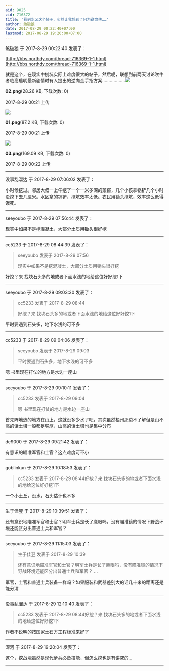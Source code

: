 ```yaml
---
aid: 9025
zid: 716372
title: '看到水区这个帖子，突然让我想到了何为键盘侠……'
author: 煞破狼
date: 2017-08-29 00:22:40+07:00
lastmod: 2017-08-29 19:20:00+07:00
---
```


煞破狼 于 2017-8-29 00:22:40 发表了：

[http://bbs.northdy.com/thread-716369-1-1.html](http://bbs.northdy.com/thread-716369-1-1.html)

就是这个，在现实中刨坑实际上难度很大的帖子，然后呢，联想到前两天讨论吹牛者临高启明最新剧情时有人提出的逆向金手指方案………………![](https://mirrors.tuna.tsinghua.edu.cn/osdn/lgqm/72877/002146tb92o23go4grwttt.png)



**02.png**(28.26 KB, 下载次数: 0)



2017-8-29 00:21 上传



![](https://mirrors.tuna.tsinghua.edu.cn/osdn/lgqm/72877/002156k1cez88e6c4yh6xz.png)



**01.png**(87.2 KB, 下载次数: 0)



2017-8-29 00:21 上传



![](https://mirrors.tuna.tsinghua.edu.cn/osdn/lgqm/72877/002231kcmee0ms8z5kc45n.png)



**03.png**(169.09 KB, 下载次数: 0)



2017-8-29 00:22 上传

---------

没事乱溜达 于 2017-8-29 07:06:02 发表了：

小时候挖过。邻居大叔一上午挖了一个一米多深的菜窖，几个小孩拿锅铲几个小时没挖下去几厘米。水区拿的锅铲，挖坑效率太低。农民用锄头挖坑，效率这么低得饿死。

---------

seeyoubo 于 2017-8-29 07:56:44 发表了：

现实中如果不是挖混凝土，大部分土质用锄头很好挖

---------

cc5233 于 2017-8-29 08:44:39 发表了：

> seeyoubo 发表于 2017-8-29 07:56
> 
> 现实中如果不是挖混凝土，大部分土质用锄头很好挖



好挖？来 找块石头多的地或者下面水浅的地给这位好好挖1下

---------

seeyoubo 于 2017-8-29 09:03:30 发表了：

> cc5233 发表于 2017-8-29 08:44
> 
> 好挖？来 找块石头多的地或者下面水浅的地给这位好好挖1下



平时要遇到石头多，地下水浅的可不多

---------

cc5233 于 2017-8-29 09:04:06 发表了：

> seeyoubo 发表于 2017-8-29 09:03
> 
> 平时要遇到石头多，地下水浅的可不多



嗯 书里现在打仗的地方是水边一座山

---------

seeyoubo 于 2017-8-29 09:10:11 发表了：

> cc5233 发表于 2017-8-29 09:04
> 
> 嗯 书里现在打仗的地方是水边一座山



首先阵地选的地方在山上，这就没多少水了吧，其次虽然梧州那边不了解但是山不高的话土壤一般都足够厚，山高的话土壤也是集中分布

---------

de9000 于 2017-8-29 09:21:42 发表了：

有意识的瞄准军官和士官？这点难度可不小

---------

goblinkun 于 2017-8-29 10:18:53 发表了：

> cc5233 发表于 2017-8-29 08:44好挖？来 找块石头多的地或者下面水浅的地给这位好好挖1下



一个小土丘，没水，石头估计也不多

---------

生于佳翌 于 2017-8-29 10:39:51 发表了：

还有意识地瞄准军官和士官？明军士兵是长了鹰眼吗，没有瞄准镜的情况下野战环境还能区分出普通士兵和军官？

---------

seeyoubo 于 2017-8-29 11:15:03 发表了：

> 生于佳翌 发表于 2017-8-29 10:39
> 
> 还有意识地瞄准军官和士官？明军士兵是长了鹰眼吗，没有瞄准镜的情况下野战环境还能区分出普通士兵和军官？ ...



军官，士官和普通士兵装备一样吗？如果服装和武器差别大的话几十米的距离还是能分清

---------

没事乱溜达 于 2017-8-29 12:10:40 发表了：

> cc5233 发表于 2017-8-29 08:44好挖？来 找块石头多的地或者下面水浅的地给这位好好挖1下



作者不说明的按国家土石方工程标准来好了

---------

深河 于 2017-8-29 19:20:04 发表了：

这个，挖战壕虽然是现代步兵必备技能，但怎么挖也是有讲究的…

---------

